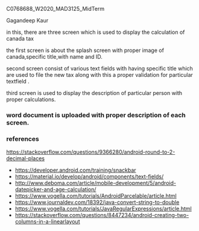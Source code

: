 C0768688_W2020_MAD3125_MidTerm




Gagandeep Kaur



in this, there are three screen which is used to display the calculation of canada tax

the first screen is about the splash screen with proper image of canada,specific title,with name and ID.

second screen consist of various text fields with having specific title which are used to file the new tax along with this a proper validation for particular textfield .

third screen is used to display the description of particular person with proper calculations.
### word document is uploaded with proper description of each screen.
 ### references
  https://stackoverflow.com/questions/9366280/android-round-to-2-decimal-places
- https://developer.android.com/training/snackbar
- https://material.io/develop/android/components/text-fields/
- http://www.deboma.com/article/mobile-development/5/android-datepicker-and-age-calculation/
- https://www.vogella.com/tutorials/AndroidParcelable/article.html
- https://www.journaldev.com/18392/java-convert-string-to-double
- https://www.vogella.com/tutorials/JavaRegularExpressions/article.html
- https://stackoverflow.com/questions/8447234/android-creating-two-columns-in-a-linearlayout



